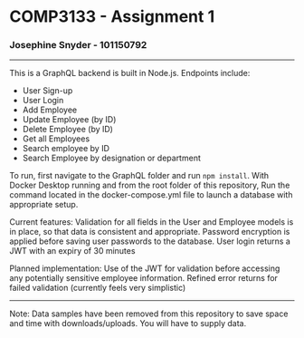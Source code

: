 # COMP3133 - Assignment 1
### Josephine Snyder - 101150792
---


This is a GraphQL backend is built in Node.js.
Endpoints include:
- User Sign-up
- User Login
- Add Employee
- Update Employee (by ID)
- Delete Employee (by ID)
- Get all Employees
- Search employee by ID
- Search Employee by designation or department

To run, first navigate to the GraphQL folder and run `npm install`.
With Docker Desktop running and from the root folder of this repository, Run the command located in the docker-compose.yml file to launch a database with appropriate setup.

Current features: Validation for all fields in the User and Employee models is in place, so that data is consistent and appropriate. Password encryption is applied before saving user passwords to the database. User login returns a JWT with an expiry of 30 minutes

Planned implementation: Use of the JWT for validation before accessing any potentially sensitive employee information. Refined error returns for failed validation (currently feels very simplistic)

---
Note: Data samples have been removed from this repository to save space and time with downloads/uploads. You will have to supply data.
